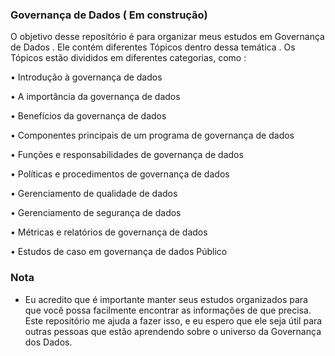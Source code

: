 ### Governança  de Dados ( Em construção)


O objetivo desse repositório é para organizar meus estudos em Governança  de Dados . Ele contém diferentes Tópicos dentro dessa temática .
Os Tópicos  estão divididos em diferentes categorias, como :


• Introdução à governança de dados

• A importância da governança de dados

• Benefícios da governança de dados

• Componentes principais de um programa de governança de dados

• Funções e responsabilidades de governança de dados

• Políticas e procedimentos de governança de dados

• Gerenciamento de qualidade de dados

• Gerenciamento de segurança de dados

• Métricas e relatórios de governança de dados


• Estudos de caso em governança de dados
Público


 ### Nota

  - Eu acredito que é importante manter seus estudos organizados para que você possa facilmente encontrar as informações de que precisa. Este repositório me ajuda a fazer isso, e eu espero que ele seja útil para outras pessoas que estão aprendendo sobre o universo da Governança dos Dados.


